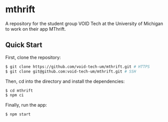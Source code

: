 # mthrift
A repository for the student group VOID Tech at the
University of Michigan to work on their app MThrift. 

## Quick Start

First, clone the repository:
```bash
$ git clone https://github.com/void-tech-um/mthrift.git # HTTPS
$ git clone git@github.com:void-tech-um/mthrift.git # SSH
```

Then, cd into the directory and install the dependencies:
```bash
$ cd mthrift
$ npm ci
```

Finally, run the app:
```bash
$ npm start
```